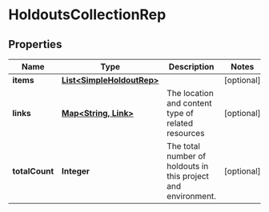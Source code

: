 

# HoldoutsCollectionRep


## Properties

| Name | Type | Description | Notes |
|------------ | ------------- | ------------- | -------------|
|**items** | [**List&lt;SimpleHoldoutRep&gt;**](SimpleHoldoutRep.md) |  |  [optional] |
|**links** | [**Map&lt;String, Link&gt;**](Link.md) | The location and content type of related resources |  [optional] |
|**totalCount** | **Integer** | The total number of holdouts in this project and environment. |  [optional] |



